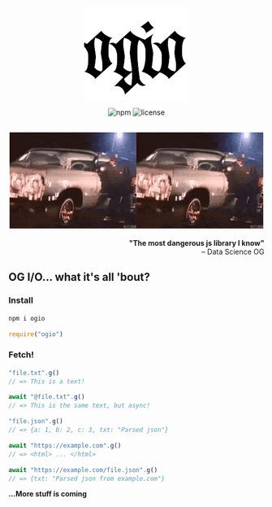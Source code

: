 
<div align="center">
  <img src="/assets/README-0503b97c.png" alt="OG I/O logo">

  ![npm](https://img.shields.io/npm/v/ogio.svg?color=brightgreen&label=version) ![license](https://img.shields.io/badge/license-MIT-blue.svg)
</div>
<br/>
<div align="center">
<img src="https://github.com/C451/OGIO/raw/master/assets/README-13f280ca.gif" alt="wut?"><img src="https://github.com/C451/OGIO/raw/master/assets/README-13f280ca.gif">
</div>
<br/>
<div align="right">
<strong>"The most dangerous js library I know"</strong><br/>
– Data Science OG
</div>

## OG I/O... what it's all 'bout?

### Install

```bash
npm i ogio
```
```js
require("ogio")
```


### Fetch!

```js
"file.txt".g()
// => This is a text!
```

```js
await "@file.txt".g()
// => This is the same text, but async!
```

```js
"file.json".g()
// => {a: 1, b: 2, c: 3, txt: "Parsed json"}
```

```js
await "https://example.com".g()
// => <html> ... </html>
```

```js
await "https://example.com/file.json".g()
// => {txt: "Parsed json from example.com"}
```

**...More stuff is coming**
